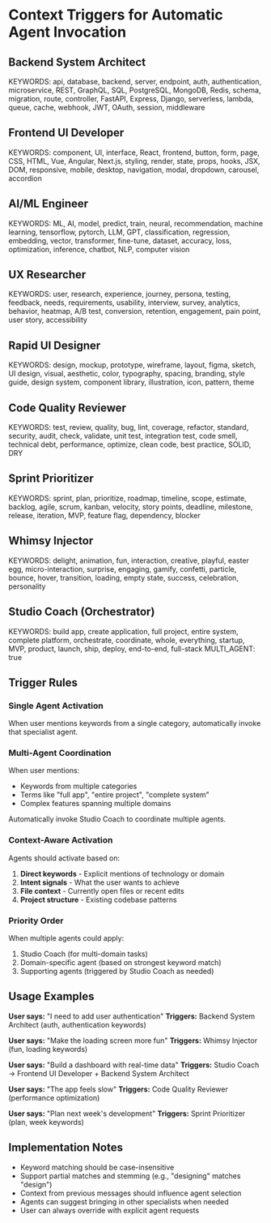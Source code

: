 # Context Triggers for Automatic Agent Invocation

## Backend System Architect
KEYWORDS: api, database, backend, server, endpoint, auth, authentication, microservice, REST, GraphQL, SQL, PostgreSQL, MongoDB, Redis, schema, migration, route, controller, FastAPI, Express, Django, serverless, lambda, queue, cache, webhook, JWT, OAuth, session, middleware

## Frontend UI Developer  
KEYWORDS: component, UI, interface, React, frontend, button, form, page, CSS, HTML, Vue, Angular, Next.js, styling, render, state, props, hooks, JSX, DOM, responsive, mobile, desktop, navigation, modal, dropdown, carousel, accordion

## AI/ML Engineer
KEYWORDS: ML, AI, model, predict, train, neural, recommendation, machine learning, tensorflow, pytorch, LLM, GPT, classification, regression, embedding, vector, transformer, fine-tune, dataset, accuracy, loss, optimization, inference, chatbot, NLP, computer vision

## UX Researcher
KEYWORDS: user, research, experience, journey, persona, testing, feedback, needs, requirements, usability, interview, survey, analytics, behavior, heatmap, A/B test, conversion, retention, engagement, pain point, user story, accessibility

## Rapid UI Designer
KEYWORDS: design, mockup, prototype, wireframe, layout, figma, sketch, UI design, visual, aesthetic, color, typography, spacing, branding, style guide, design system, component library, illustration, icon, pattern, theme

## Code Quality Reviewer
KEYWORDS: test, review, quality, bug, lint, coverage, refactor, standard, security, audit, check, validate, unit test, integration test, code smell, technical debt, performance, optimize, clean code, best practice, SOLID, DRY

## Sprint Prioritizer
KEYWORDS: sprint, plan, prioritize, roadmap, timeline, scope, estimate, backlog, agile, scrum, kanban, velocity, story points, deadline, milestone, release, iteration, MVP, feature flag, dependency, blocker

## Whimsy Injector
KEYWORDS: delight, animation, fun, interaction, creative, playful, easter egg, micro-interaction, surprise, engaging, gamify, confetti, particle, bounce, hover, transition, loading, empty state, success, celebration, personality

## Studio Coach (Orchestrator)
KEYWORDS: build app, create application, full project, entire system, complete platform, orchestrate, coordinate, whole, everything, startup, MVP, product, launch, ship, deploy, end-to-end, full-stack
MULTI_AGENT: true

## Trigger Rules

### Single Agent Activation
When user mentions keywords from a single category, automatically invoke that specialist agent.

### Multi-Agent Coordination
When user mentions:
- Keywords from multiple categories
- Terms like "full app", "entire project", "complete system"
- Complex features spanning multiple domains

Automatically invoke Studio Coach to coordinate multiple agents.

### Context-Aware Activation
Agents should activate based on:
1. **Direct keywords** - Explicit mentions of technology or domain
2. **Intent signals** - What the user wants to achieve
3. **File context** - Currently open files or recent edits
4. **Project structure** - Existing codebase patterns

### Priority Order
When multiple agents could apply:
1. Studio Coach (for multi-domain tasks)
2. Domain-specific agent (based on strongest keyword match)
3. Supporting agents (triggered by Studio Coach as needed)

## Usage Examples

**User says:** "I need to add user authentication"
**Triggers:** Backend System Architect (auth, authentication keywords)

**User says:** "Make the loading screen more fun"
**Triggers:** Whimsy Injector (fun, loading keywords)

**User says:** "Build a dashboard with real-time data"
**Triggers:** Studio Coach → Frontend UI Developer + Backend System Architect

**User says:** "The app feels slow"
**Triggers:** Code Quality Reviewer (performance optimization)

**User says:** "Plan next week's development"
**Triggers:** Sprint Prioritizer (plan, week keywords)

## Implementation Notes

- Keyword matching should be case-insensitive
- Support partial matches and stemming (e.g., "designing" matches "design")
- Context from previous messages should influence agent selection
- Agents can suggest bringing in other specialists when needed
- User can always override with explicit agent requests